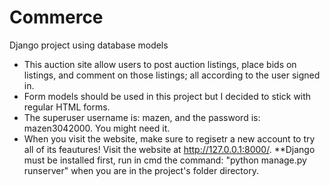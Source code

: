 # Commerce
 Django project using database models
 
 * This auction site allow users to post auction listings, place bids on listings, and comment on those listings; all according to the user signed in.
 * Form models should be used in this project but I decided to stick with regular HTML forms.
 * The superuser username is: mazen, and the password is: mazen3042000. You might need it.
 * When you visit the website, make sure to regisetr a new account to try all of its feautures! Visit the website at http://127.0.0.1:8000/.
 **Django must be installed first, run in cmd the command: "python manage.py runserver" when you are in the project's folder directory.

